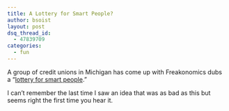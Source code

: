 ```yaml
---
title: A Lottery for Smart People?
author: bsoist
layout: post
dsq_thread_id:
  - 47839709
categories:
  - fun
---
```

A group of credit unions in Michigan has come up with Freakonomics dubs a &#8220;[lottery for smart people][1].&#8221;

I can&#8217;t remember the last time I saw an idea that was as bad as this but seems right the first time you hear it.

 [1]: http://freakonomics.blogs.nytimes.com/2009/07/30/a-lottery-for-smart-people/
